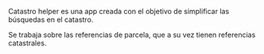 Catastro helper es una app creada con el objetivo de simplificar las búsquedas en el catastro.

Se trabaja sobre las referencias de parcela, que a su vez tienen referencias catastrales.
